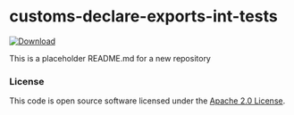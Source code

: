 
# customs-declare-exports-int-tests

 [ ![Download](https://api.bintray.com/packages/hmrc/releases/customs-declare-exports-int-tests/images/download.svg) ](https://bintray.com/hmrc/releases/customs-declare-exports-int-tests/_latestVersion)

This is a placeholder README.md for a new repository

### License

This code is open source software licensed under the [Apache 2.0 License]("http://www.apache.org/licenses/LICENSE-2.0.html").
